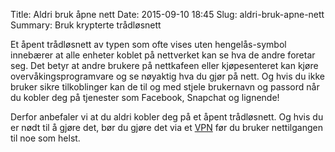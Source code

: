 Title: Aldri bruk åpne nett
Date: 2015-09-10 18:45
Slug: aldri-bruk-apne-nett
Summary: Bruk krypterte trådløsnett

Et åpent trådløsnett av typen som ofte vises uten hengelås-symbol
innebærer at alle enheter koblet på nettverket kan se hva de andre
foretar seg. Det betyr at andre brukere på nettkafeen eller
kjøpesenteret kan kjøre overvåkingsprogramvare og se nøyaktig hva du
gjør på nett. Og hvis du ikke bruker sikre tilkoblinger kan de til og
med stjele brukernavn og passord når du kobler deg på tjenester som
Facebook, Snapchat og lignende!

Derfor anbefaler vi at du aldri kobler deg på et åpent trådløsnett. Og
hvis du er nødt til å gjøre det, bør du gjøre det
via et [VPN](/tiltak/bruk-vpn/) før du bruker
nettilgangen til noe som helst.
